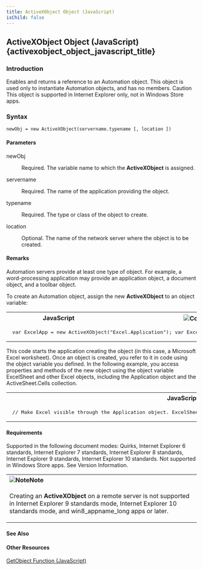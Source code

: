 ```yaml
---
title: ActiveXObject Object (JavaScript)
isChild: false
---
```


## ActiveXObject Object (JavaScript) {activexobject_object_javascript_title}

### Introduction 

 Enables and returns a reference to an Automation object. This object is used only to instantiate Automation objects, and has no members. Caution This object is supported in Internet Explorer only,
not in Windows Store apps.

### Syntax 

```
newObj = new ActiveXObject(servername.typename [, location ])
```

#### Parameters 

<div id="sectionSection0" class="section" name="collapseableSection" style="" expanded="true">
  <dl class="authored">
    <dt>
      <span class="parameter" sdata="paramReference" xmlns:util="util">newObj</span>
    </dt>
    <dd>
      <p xmlns:util="util">
        Required. The variable name to which the <b>ActiveXObject</b> is assigned.
      </p>
    </dd>
    <dt>
      <span class="parameter" sdata="paramReference" xmlns:util="util">servername</span>
    </dt>
    <dd>
      <p xmlns:util="util">
        Required. The name of the application providing the object.
      </p>
    </dd>
    <dt>
      <span class="parameter" sdata="paramReference" xmlns:util="util">typename</span>
    </dt>
    <dd>
      <p xmlns:util="util">
        Required. The type or class of the object to create.
      </p>
    </dd>
    <dt>
      <span class="parameter" sdata="paramReference" xmlns:util="util">location</span>
    </dt>
    <dd>
      <p xmlns:util="util">
        Optional. The name of the network server where the object is to be created.
      </p>
    </dd>
  </dl>
</div>

#### Remarks 

<div id="languageReferenceRemarksSection" class="section" name="collapseableSection" style="">
  <p xmlns:util="util">
    Automation servers provide at least one type of object. For example, a word-processing application may provide an application object, a document object, and a toolbar object.
  </p>
  <p xmlns:util="util">
    To create an Automation object, assign the new <b>ActiveXObject</b> to an object variable:
  </p>
  <div class="code">
    <table width="100%" cellspacing="0" cellpadding="0">
      <tr>
        <th>
          JavaScript&nbsp;
        </th>
        <th>
          <span class="copyCode" onclick="CopyCode(this)" onkeypress="CopyCode_CheckKey(this, event)" onmouseover="ChangeCopyCodeIcon(this)" onmouseout="ChangeCopyCodeIcon(this)" tabindex=
          "0"><img class="copyCodeImage" name="ccImage" align="absmiddle" alt="Copy image" title="Copy image" src="../icons/copycode.gif" />Copy Code</span>
        </th>
      </tr>
      <tr>
        <td colspan="2">
          <pre>
 var ExcelApp = new ActiveXObject("Excel.Application"); var ExcelSheet = new ActiveXObject("Excel.Sheet"); 
</pre>
        </td>
      </tr>
    </table>
  </div>
  <p xmlns:util="util">
    This code starts the application creating the object (in this case, a Microsoft Excel worksheet). Once an object is created, you refer to it in code using the object variable you defined. In the
    following example, you access properties and methods of the new object using the object variable <span class="code">ExcelSheet</span> and other Excel objects, including the Application object and
    the ActiveSheet.Cells collection.
  </p>
  <div class="code">
    <table width="100%" cellspacing="0" cellpadding="0">
      <tr>
        <th>
          JavaScript&nbsp;
        </th>
        <th>
          <span class="copyCode" onclick="CopyCode(this)" onkeypress="CopyCode_CheckKey(this, event)" onmouseover="ChangeCopyCodeIcon(this)" onmouseout="ChangeCopyCodeIcon(this)" tabindex=
          "0"><img class="copyCodeImage" name="ccImage" align="absmiddle" alt="Copy image" title="Copy image" src="../icons/copycode.gif" />Copy Code</span>
        </th>
      </tr>
      <tr>
        <td colspan="2">
          <pre>
 // Make Excel visible through the Application object. ExcelSheet.Application.Visible = true; // Place some text in the first cell of the sheet. ExcelSheet.ActiveSheet.Cells(1,1).Value = "This is column A, row 1"; // Save the sheet. ExcelSheet.SaveAs("C:\\TEST.XLS"); // Close Excel with the Quit method on the Application object. ExcelSheet.Application.Quit(); 
</pre>
        </td>
      </tr>
    </table>
  </div>
</div>

#### Requirements 

<div id="requirementsTitleSection" class="section" name="collapseableSection" style="">
  <p xmlns:util="util">
    Supported in the following document modes: Quirks, Internet Explorer 6 standards, Internet Explorer 7 standards, Internet Explorer 8 standards, Internet Explorer 9 standards, Internet Explorer 10
    standards. Not supported in Windows Store apps. See <span sdata="link">Version Information</span>.
  </p>
  <div class="alert">
    <table width="100%" cellspacing="0" cellpadding="0">
      <tr>
        <th align="left">
          <img class="note" alt="Note" title="Note" src="../icons/alert_note.gif" /><b>Note</b>
        </th>
      </tr>
      <tr>
        <td>
          <p xmlns:util="util">
            Creating an <b>ActiveXObject</b> on a remote server is not supported in Internet Explorer 9 standards mode, Internet Explorer 10 standards mode, and win8_appname_long apps or later.
          </p>
        </td>
      </tr>
    </table>
  </div>
</div>

#### See Also 

<div id="seeAlsoSection" class="section" name="collapseableSection" style="">
  <h4 class="subHeading">
    Other Resources
  </h4>
  <div class="seeAlsoStyle">
    <span sdata="link" xmlns:util="util"><a href="62efcdbc-8b86-491d-9000-ef38aa9942a9.htm">GetObject Function (JavaScript)</a></span>
  </div>
</div>

